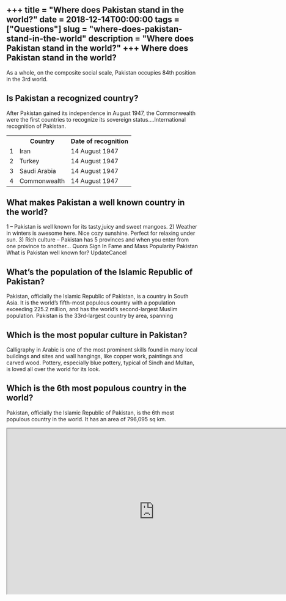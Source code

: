 +++
title = "Where does Pakistan stand in the world?"
date = 2018-12-14T00:00:00
tags = ["Questions"]
slug = "where-does-pakistan-stand-in-the-world"
description = "Where does Pakistan stand in the world?"
+++
Where does Pakistan stand in the world?
---------------------------------------

As a whole, on the composite social scale, Pakistan occupies 84th position in the 3rd world.

Is Pakistan a recognized country?
---------------------------------

After Pakistan gained its independence in August 1947, the Commonwealth were the first countries to recognize its sovereign status….International recognition of Pakistan.

<table><tr><th></th><th>Country</th><th>Date of recognition</th></tr><tr><td>1</td><td>Iran</td><td>14 August 1947</td></tr><tr><td>2</td><td>Turkey</td><td>14 August 1947</td></tr><tr><td>3</td><td>Saudi Arabia</td><td>14 August 1947</td></tr><tr><td>4</td><td>Commonwealth</td><td>14 August 1947</td></tr></table>

What makes Pakistan a well known country in the world?
------------------------------------------------------

1 – Pakistan is well known for its tasty,juicy and sweet mangoes. 2) Weather in winters is awesome here. Nice cozy sunshine. Perfect for relaxing under sun. 3) Rich culture – Pakistan has 5 provinces and when you enter from one province to another… Quora Sign In Fame and Mass Popularity Pakistan What is Pakistan well known for? UpdateCancel

What’s the population of the Islamic Republic of Pakistan?
----------------------------------------------------------

Pakistan, officially the Islamic Republic of Pakistan, is a country in South Asia. It is the world’s fifth-most populous country with a population exceeding 225.2 million, and has the world’s second-largest Muslim population. Pakistan is the 33rd-largest country by area, spanning

Which is the most popular culture in Pakistan?
----------------------------------------------

Calligraphy in Arabic is one of the most prominent skills found in many local buildings and sites and wall hangings, like copper work, paintings and carved wood. Pottery, especially blue pottery, typical of Sindh and Multan, is loved all over the world for its look.

Which is the 6th most populous country in the world?
----------------------------------------------------

Pakistan, officially the Islamic Republic of Pakistan, is the 6th most populous country in the world. It has an area of 796,095 sq km.

<iframe allow="accelerometer; autoplay; clipboard-write; encrypted-media; gyroscope; picture-in-picture" allowfullscreen="" class="__youtube_prefs__  epyt-is-override  no-lazyload" data-no-lazy="1" data-origheight="433" data-origwidth="770" data-skipgform_ajax_framebjll="" height="433" id="_ytid_84889" loading="lazy" src="https://www.youtube.com/embed/_6tS8FhY1qY?enablejsapi=1&autoplay=0&cc_load_policy=0&cc_lang_pref=&iv_load_policy=1&loop=0&modestbranding=0&rel=1&fs=1&playsinline=0&autohide=2&theme=dark&color=red&controls=1&" title="YouTube player" width="770"></iframe>